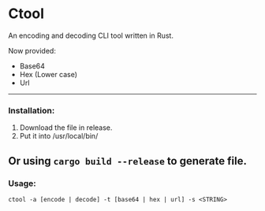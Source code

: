 # Ctool
An encoding and decoding CLI tool written in Rust.

Now provided:
- Base64
- Hex (Lower case)
- Url

---
### Installation:
1. Download the file in release.
2. Put it into /usr/local/bin/

Or using `cargo build --release` to generate file.
---
### Usage:
```
ctool -a [encode | decode] -t [base64 | hex | url] -s <STRING>
```
